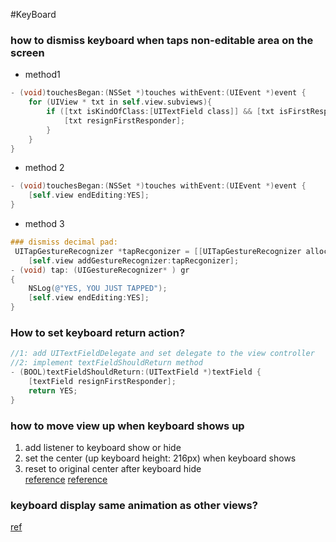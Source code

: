 #KeyBoard

### how to dismiss keyboard when taps non-editable area on the screen
- method1

```objective-c
- (void)touchesBegan:(NSSet *)touches withEvent:(UIEvent *)event {
    for (UIView * txt in self.view.subviews){
        if ([txt isKindOfClass:[UITextField class]] && [txt isFirstResponder]) {
            [txt resignFirstResponder];
        }
    }
}
```
- method 2

```objective-c
- (void)touchesBegan:(NSSet *)touches withEvent:(UIEvent *)event {
    [self.view endEditing:YES];
}
```

- method 3
```objective-c
### dismiss decimal pad:
 UITapGestureRecognizer *tapRecgonizer = [[UITapGestureRecognizer alloc] initWithTarget:self action:@selector(tap:)];
    [self.view addGestureRecognizer:tapRecgonizer];
- (void) tap: (UIGestureRecognizer* ) gr
{
    NSLog(@"YES, YOU JUST TAPPED");
    [self.view endEditing:YES];
}
```

### How to set keyboard return action?
```objective-c
//1: add UITextFieldDelegate and set delegate to the view controller
//2: implement textFieldShouldReturn method
- (BOOL)textFieldShouldReturn:(UITextField *)textField {
    [textField resignFirstResponder];
    return YES;
}
```

### how to move view up when keyboard shows up
1. add listener to keyboard show or hide<br>
2. set the center (up keyboard height: 216px) when keyboard shows <br>
3. reset to original center after keyboard hide <br>
[reference](http://stackoverflow.com/questions/16752154/move-uiview-when-keyboard-appears)
[reference](http://stackoverflow.com/questions/15036519/scroll-uitextfield-above-keyboard-in-a-uitableviewcell-on-a-regular-uiviewcontro)

### keyboard display same animation as other views?
[ref](http://stackoverflow.com/questions/19709749/animate-uiview-along-keyboard-appear-animation)



